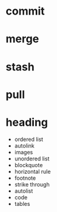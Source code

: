 # commit

# merge

# stash

# pull

# heading 
- ordered list
- autolink
- images
- unordered list
- blockquote
- horizontal rule
- footnote
- strike through
- autolist
- code
- tables
